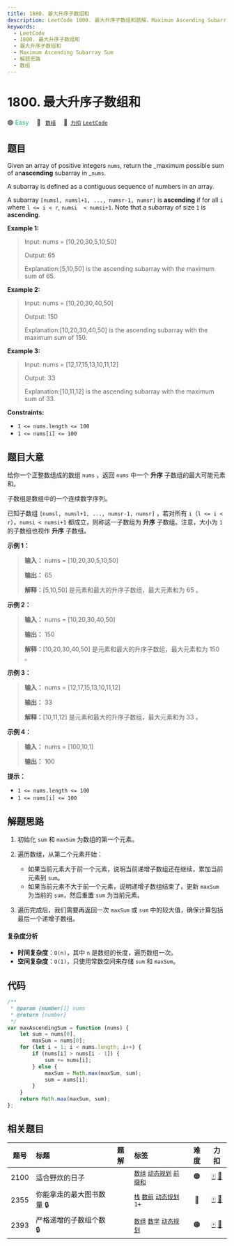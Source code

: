 ```yaml
---
title: 1800. 最大升序子数组和
description: LeetCode 1800. 最大升序子数组和题解，Maximum Ascending Subarray Sum，包含解题思路、复杂度分析以及完整的 JavaScript 代码实现。
keywords:
  - LeetCode
  - 1800. 最大升序子数组和
  - 最大升序子数组和
  - Maximum Ascending Subarray Sum
  - 解题思路
  - 数组
---
```


# 1800. 最大升序子数组和

🟢 <font color=#15bd66>Easy</font>&emsp; 🔖&ensp; [`数组`](/tag/array.md)&emsp; 🔗&ensp;[`力扣`](https://leetcode.cn/problems/maximum-ascending-subarray-sum) [`LeetCode`](https://leetcode.com/problems/maximum-ascending-subarray-sum)

## 题目

Given an array of positive integers `nums`, return the _maximum possible sum
of an**ascending** subarray in _`nums`.

A subarray is defined as a contiguous sequence of numbers in an array.

A subarray `[numsl, numsl+1, ..., numsr-1, numsr]` is **ascending** if for all
`i` where `l <= i < r`, `numsi  < numsi+1`. Note that a subarray of size `1`
is **ascending**.

**Example 1:**

> Input: nums = [10,20,30,5,10,50]
>
> Output: 65
>
> Explanation:[5,10,50] is the ascending subarray with the maximum sum of 65.

**Example 2:**

> Input: nums = [10,20,30,40,50]
>
> Output: 150
>
> Explanation:[10,20,30,40,50] is the ascending subarray with the maximum sum of 150.

**Example 3:**

> Input: nums = [12,17,15,13,10,11,12]
>
> Output: 33
>
> Explanation:[10,11,12] is the ascending subarray with the maximum sum of 33.

**Constraints:**

- `1 <= nums.length <= 100`
- `1 <= nums[i] <= 100`

## 题目大意

给你一个正整数组成的数组 `nums` ，返回 `nums` 中一个 **升序** 子数组的最大可能元素和。

子数组是数组中的一个连续数字序列。

已知子数组 `[numsl, numsl+1, ..., numsr-1, numsr]` ，若对所有 `i`（`l <= i < r`），`numsi < numsi+1` 都成立，则称这一子数组为 **升序** 子数组。注意，大小为 `1` 的子数组也视作 **升序** 子数组。

**示例 1：**

> **输入：** nums = [10,20,30,5,10,50]
>
> **输出：** 65
>
> **解释：**[5,10,50] 是元素和最大的升序子数组，最大元素和为 65 。

**示例 2：**

> **输入：** nums = [10,20,30,40,50]
>
> **输出：** 150
>
> **解释：**[10,20,30,40,50] 是元素和最大的升序子数组，最大元素和为 150 。

**示例 3：**

> **输入：** nums = [12,17,15,13,10,11,12]
>
> **输出：** 33
>
> **解释：**[10,11,12] 是元素和最大的升序子数组，最大元素和为 33 。

**示例 4：**

> **输入：** nums = [100,10,1]
>
> **输出：** 100

**提示：**

- `1 <= nums.length <= 100`
- `1 <= nums[i] <= 100`

## 解题思路

1. 初始化 `sum` 和 `maxSum` 为数组的第一个元素。
2. 遍历数组，从第二个元素开始：

   - 如果当前元素大于前一个元素，说明当前递增子数组还在继续，累加当前元素到 `sum`。
   - 如果当前元素不大于前一个元素，说明递增子数组结束了，更新 `maxSum` 为当前的 `sum`，然后重置 `sum` 为当前元素。

3. 遍历完成后，我们需要再返回一次 `maxSum` 或 `sum` 中的较大值，确保计算包括最后一个递增子数组。

#### 复杂度分析

- **时间复杂度**：`O(n)`，其中 `n` 是数组的长度，遍历数组一次。
- **空间复杂度**：`O(1)`，只使用常数空间来存储 `sum` 和 `maxSum`。

## 代码

```javascript
/**
 * @param {number[]} nums
 * @return {number}
 */
var maxAscendingSum = function (nums) {
	let sum = nums[0],
		maxSum = nums[0];
	for (let i = 1; i < nums.length; i++) {
		if (nums[i] > nums[i - 1]) {
			sum += nums[i];
		} else {
			maxSum = Math.max(maxSum, sum);
			sum = nums[i];
		}
	}
	return Math.max(maxSum, sum);
};
```

## 相关题目

<!-- prettier-ignore -->
| 题号 | 标题 | 题解 | 标签 | 难度 | 力扣 |
| :------: | :------ | :------: | :------ | :------: | :------: |
| 2100 | 适合野炊的日子 |  |  [`数组`](/tag/array.md) [`动态规划`](/tag/dynamic-programming.md) [`前缀和`](/tag/prefix-sum.md) | 🟠 | [🀄️](https://leetcode.cn/problems/find-good-days-to-rob-the-bank) [🔗](https://leetcode.com/problems/find-good-days-to-rob-the-bank) |
| 2355 | 你能拿走的最大图书数量 🔒 |  |  [`栈`](/tag/stack.md) [`数组`](/tag/array.md) [`动态规划`](/tag/dynamic-programming.md) `1+` | 🔴 | [🀄️](https://leetcode.cn/problems/maximum-number-of-books-you-can-take) [🔗](https://leetcode.com/problems/maximum-number-of-books-you-can-take) |
| 2393 | 严格递增的子数组个数 🔒 |  |  [`数组`](/tag/array.md) [`数学`](/tag/math.md) [`动态规划`](/tag/dynamic-programming.md) | 🟠 | [🀄️](https://leetcode.cn/problems/count-strictly-increasing-subarrays) [🔗](https://leetcode.com/problems/count-strictly-increasing-subarrays) |